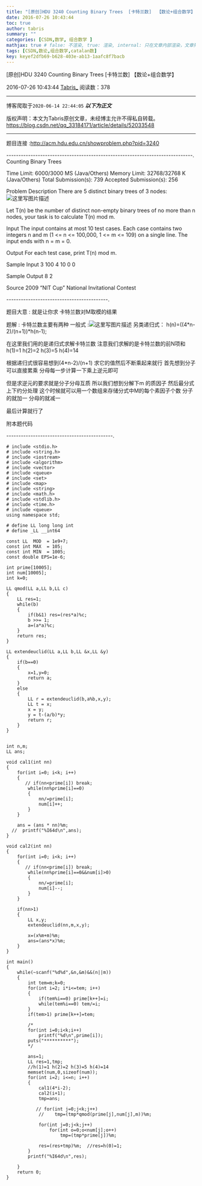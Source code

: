```yaml
---
title: "[原创]HDU 3240 Counting Binary Trees  [卡特兰数]  【数论+组合数学】"
date: 2016-07-26 10:43:44
toc: true
author: tabris
summary: ""
categories: [CSDN,数学, 组合数学 ]
mathjax: true # false: 不渲染, true: 渲染, internal: 只在文章内部渲染，文章列表中不渲染
tags: [CSDN,数论,组合数学,catalan数]
key: keyef2dfb69-b628-403e-ab13-1aafc8f7bacb
---
```


[原创]HDU 3240 Counting Binary Trees  [卡特兰数]  【数论+组合数学】

2016-07-26 10:43:44  [Tabris_](https://me.csdn.net/qq_33184171) 阅读数：378

---

博客爬取于`2020-06-14 22:44:05`
***以下为正文***

版权声明：本文为Tabris原创文章，未经博主允许不得私自转载。
https://blog.csdn.net/qq_33184171/article/details/52033548

<!-- more -->

---

题目连接 :http://acm.hdu.edu.cn/showproblem.php?pid=3240

-----------------------------------------------------------------------------.
Counting Binary Trees

Time Limit: 6000/3000 MS (Java/Others)    Memory Limit: 32768/32768 K (Java/Others)
Total Submission(s): 739    Accepted Submission(s): 256


Problem Description
There are 5 distinct binary trees of 3 nodes:
![这里写图片描述](http://acm.hdu.edu.cn/data/images/3240-1.jpg)

Let T(n) be the number of distinct non-empty binary trees of no more than n nodes, your task is to calculate T(n) mod m.
 

Input
The input contains at most 10 test cases. Each case contains two integers n and m (1 <= n <= 100,000, 1 <= m <= 109) on a single line. The input ends with n = m = 0.
 

Output
For each test case, print T(n) mod m.
 

Sample Input
3 100
4 10
0 0
 

Sample Output
8
2
 

Source
2009 “NIT Cup” National Invitational Contest

------------------------------------------.

题目大意 :  就是让你求 卡特兰数对M取模的结果 


题解 : 
		卡特兰数主要有两种 
		一般式 :![这里写图片描述](https://upload.wikimedia.org/math/d/1/1/d118d8cea7b639dfd5244fcba65910cf.png)
		 另类递归式：  h(n)=((4*n-2)/(n+1))*h(n-1);
		
在这里我们用的是递归式求解卡特兰数 
注意我们求解的是卡特兰数的前N项和 h(1)=1 h(2)=2 h(3)=5 h(4)=14

根据递归式很容易想到(4*n-2)/(n+1) 求它的值然后不断乘起来就行 首先想到分子可以直接累乘  分母每一步计算一下乘上逆元即可 

但是求逆元的要求就是分子分母互质  所以我们想到分解下m 的质因子 然后最分式上下约分处理  这个时候就可以用一个数组来存储分式中M的每个素因子个数  分子的就加一 分母的就减一   

最后计算就行了   


附本题代码

--------------------------------------------.
```
# include <stdio.h>
# include <string.h>
# include <iostream>
# include <algorithm>
# include <vector>
# include <queue>
# include <set>
# include <map>
# include <string>
# include <math.h>
# include <stdlib.h>
# include <time.h>
# include <queue>
using namespace std;

# define LL long long int
# define _LL __int64

const LL  MOD  = 1e9+7;
const int MAX  = 105;
const int MIN  = 1005;
const double EPS=1e-6;

int prime[10005];
int num[10005];
int k=0;

LL qmod(LL a,LL b,LL c)
{
    LL res=1;
    while(b)
    {
        if(b&1) res=(res*a)%c;
        b >>= 1;
        a=(a*a)%c;
    }
    return res;
}

LL extendeuclid(LL a,LL b,LL &x,LL &y)
{
    if(b==0)
    {
        x=1,y=0;
        return a;
    }
    else
    {
        LL r = extendeuclid(b,a%b,x,y);
        LL t = x;
        x = y;
        y = t-(a/b)*y;
        return r;
    }
}


int n,m;
LL ans;

void cal1(int nn)
{
    for(int i=0; i<k; i++)
    {
       // if(nn<prime[i]) break;
        while(nn%prime[i]==0)
        {
            nn/=prime[i];
            num[i]++;
        }
    }

    ans = (ans * nn)%m;
  //  printf("%I64d\n",ans);
}

void cal2(int nn)
{
    for(int i=0; i<k; i++)
    {
       // if(nn<prime[i]) break;
        while(nn%prime[i]==0&&num[i]>0)
        {
            nn/=prime[i];
            num[i]--;
        }
    }

    if(nn>1)
    {
        LL x,y;
        extendeuclid(nn,m,x,y);

        x=(x%m+m)%m;
        ans=(ans*x)%m;
    }
}

int main()
{
    while(~scanf("%d%d",&n,&m)&&(n||m))
    {
        int tem=m;k=0;
        for(int i=2; i*i<=tem; i++)
        {
            if(tem%i==0) prime[k++]=i;
            while(tem%i==0) tem/=i;
        }
        if(tem>1) prime[k++]=tem;

        /*
        for(int i=0;i<k;i++)
            printf("%d\n",prime[i]);
        puts("**********");
        */

        ans=1;
        LL res=1,tmp;
        //h(1)=1 h(2)=2 h(3)=5 h(4)=14
        memset(num,0,sizeof(num));
        for(int i=2; i<=n; i++)
        {
            cal1(4*i-2);
            cal2(i+1);
            tmp=ans;

           // for(int j=0;j<k;j++)
            //    tmp=(tmp*qmod(prime[j],num[j],m))%m;

            for(int j=0;j<k;j++)
                for(int o=0;o<num[j];o++)
                    tmp=(tmp*prime[j])%m;

            res=(res+tmp)%m;  //res=h(0)=1;
        }
        printf("%I64d\n",res);

    }
    return 0;
}

```
